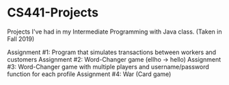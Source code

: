 # CS441-Projects
Projects I've had in my Intermediate Programming with Java class. (Taken in Fall 2019)

Assignment #1: Program that simulates transactions between workers and customers
Assignment #2: Word-Changer game (ellho -> hello)
Assignment #3: Word-Changer game with multiple players and username/password function for each profile
Assignment #4: War (Card game)

